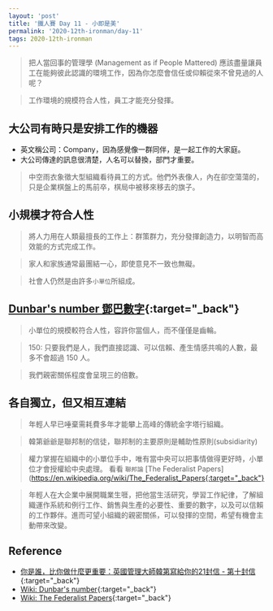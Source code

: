 ```yaml
---
layout: 'post'
title: '鐵人賽 Day 11 - 小即是美'
permalink: '2020-12th-ironman/day-11'
tags: 2020-12th-ironman 
---
```


> 把人當回事的管理學 (Management as if People Mattered)
> 應該盡量讓員工在能夠彼此認識的環境工作，因為你怎麼會信任或仰賴從來不曾見過的人呢？

> 工作環境的規模符合人性，員工才能充分發揮。

## 大公司有時只是安排工作的機器

- 英文稱公司：Company，因為感覺像一群同伴，是一起工作的大家庭。
- 大公司傳達的訊息很清楚，人名可以替換，部門才重要。

> 中空雨衣象徵大型組織看待員工的方式。他們外表像人，內在卻空蕩蕩的，只是企業棋盤上的馬前卒，棋局中被移來移去的旗子。

## 小規模才符合人性

>  將人力用在人類最擅長的工作上：群策群力，充分發揮創造力，以明智而高效能的方式完成工作。

>  家人和家族通常最團結一心，即使意見不一致也無礙。

>  社會人仍然是由許多`小單位`所組成。

## [Dunbar's number 鄧巴數字](https://en.wikipedia.org/wiki/Dunbar%27s_number){:target="_back"}

> 小單位的規模較符合人性，容許你當個人，而不僅僅是齒輪。

> 150: 只要我們是人，我們直接認識、可以信賴、產生情感共鳴的人數，最多不會超過  150 人。

> 我們親密關係程度會呈現三的倍數。

## 各自獨立，但又相互連結

> 年輕人早已唾棄需耗費多年才能攀上高峰的傳統金字塔行組織。

> 韓第爺爺是聯邦制的信徒，聯邦制的主要原則是輔助性原則(subsidiarity)

> 權力掌握在組織中的小單位手中，唯有當中央可以把事情做得更好時，小單位才會授權給中央處理。
> 看看 `聯邦論` [The Federalist Papers](https://en.wikipedia.org/wiki/The_Federalist_Papers{:target="_back"}

>  年輕人在大企業中展開職業生啀，把他當生活研究，學習工作紀律，了解組織運作系統和例行工作、銷售與生產的必要性、重要的數字，以及可以信賴的工作夥伴。進而可望小組織的親密關係，可以發揮的空間，希望有機會主動帶來改變。

## Reference 

- [你是誰，比你做什麼更重要：英國管理大師韓第寫給你的21封信 - 第十封信](https://www.books.com.tw/products/0010862692){:target="_back"}
- [Wiki: Dunbar's number](https://en.wikipedia.org/wiki/Dunbar%27s_number){:target="_back"}
- [Wiki: The Federalist Papers](https://en.wikipedia.org/wiki/The_Federalist_Papers){:target="_back"}
  